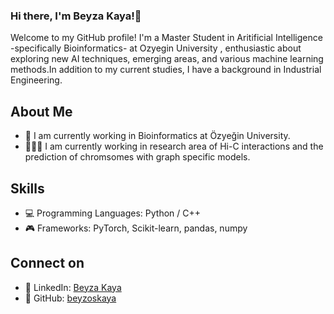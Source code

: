 ### Hi there, I'm Beyza Kaya!🙈

Welcome to my GitHub profile! I'm a Master Student in Aritificial Intelligence -specifically Bioinformatics- at Ozyegin University , enthusiastic about exploring new AI techniques, emerging areas, and various machine learning methods.In addition to my current studies, I have a background in Industrial Engineering.

## About Me

- 🔭 I am currently working in Bioinformatics at Özyeğin University.  
- 👩🏼‍💻 I am currently working in research area of Hi-C interactions and the prediction of chromsomes with graph specific models.
  
## Skills
- 💻 Programming Languages: Python / C++
- 🎮 Frameworks: PyTorch, Scikit-learn, pandas, numpy

## Connect on
- 🔗 LinkedIn: [Beyza Kaya](https://www.linkedin.com/in/beyza-kaya-461271225/)
- 🔗 GitHub: [beyzoskaya](https://github.com/beyzoskaya)

